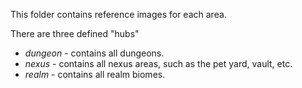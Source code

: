 This folder contains reference images for each area.

There are three defined "hubs"
* *dungeon* - contains all dungeons. 
* *nexus* - contains all nexus areas, such as the pet yard, vault, etc.
* *realm* - contains all realm biomes.
